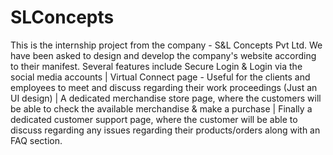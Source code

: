 # SLConcepts
This is the internship project from the company - S&amp;L Concepts Pvt Ltd. We have been asked to design and develop the company's website according to their manifest. Several features include Secure Login &amp; Login via the social media accounts | Virtual Connect page - Useful for the clients and employees to meet and discuss regarding their work proceedings (Just an UI design) | A dedicated merchandise store page, where the customers will be able to check the available merchandise &amp; make a purchase | Finally a dedicated customer support page, where the customer will be able to discuss regarding any issues regarding their products/orders along with an FAQ section. 
